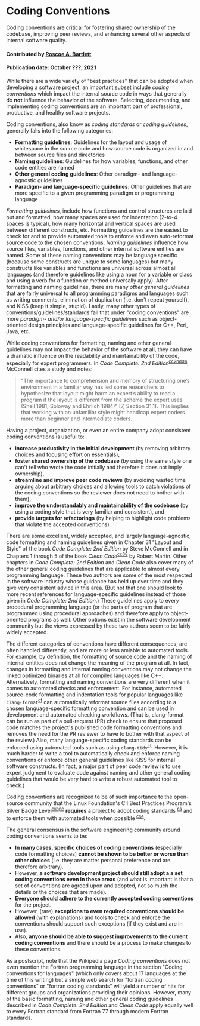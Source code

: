 # Coding Conventions

<!--deck text start-->
Coding conventions are critical for fostering shared ownership of the codebase, improving peer reviews, and enhancing several other aspects of internal software quality.
<!--deck text end-->

#### Contributed by [Roscoe A. Bartlett](https://github.com/bartlettroscoe)

#### Publication date: October ???, 2021

While there are a wide variety of "best practices" that can be adopted when developing a software project, an important subset include *coding conventions* which impact the internal source code in ways that generally do **not** influence the behavior of the software. Selecting, documenting, and implementing coding conventions are an important part of professional, productive, and healthy software projects.

Coding conventions, also know as *coding standards* or *coding guidelines*, generally falls into the following categories:

* **Formatting guidelines**: Guidelines for the layout and usage of whitespace in the source code and how source code is organized in and between source files and directories
* **Naming guidelines**: Guidelines for how variables, functions, and other code entities are named
* **Other general coding guidelines**: Other paradigm- and language-agnostic guidelines 
* **Paradigm- and language-specific guidelines**: Other guidelines that are more specific to a given programming paradigm or programming language

*Formatting guidelines*, include how functions and control structures are laid out and formatted, how many spaces are used for indentation (2-to-4 spaces is typical), how many horizontal and vertical spaces are used between different constructs, etc.
Formatting guidelines are the easiest to check for and to provide automated tools to enforce and even auto-reformat source code to the chosen conventions.
*Naming guidelines* influence how source files, variables, functions, and other internal software entities are named.
Some of these naming conventions may be language specific (because some constructs are unique to some languages) but many constructs like variables and functions are universal across almost all languages (and therefore guidelines like using a noun for a variable or class and using a verb for a function or method universally apply).
After formatting and naming guidelines, there are many *other general guidelines* that are fairly universal to all programming paradigms and languages such as writing comments, elimination of duplication (i.e. don't repeat yourself), and KISS (keep it simple, stupid).
Lastly, many other types of conventions/guidelines/standards fall that under "coding conventions" are more *paradigm- and/or language-specific guidelines* such as object-oriented design principles and language-specific guidelines for C++, Perl, Java, etc.

While coding conventions for formatting, naming and other general guidelines may not impact the behavior of the software at all, they can have a dramatic influence on the readability and maintainability of the code, especially for expert programmers.
In *Code Complete: 2nd Edition*<sup>[cc2nd04]</sup>, McConnell cites a study and notes:

> "The importance to comprehension and memory of structuring one’s environment in a familiar way
has led some researchers to hypothesize that layout might harm an expert’s ability to read a program
if the layout is different from the scheme the expert uses (Shell 1981, Soloway and Ehrlich 1984)"
[7, Section 31.1]. This implies that working with an unfamiliar style might handicap expert coders
more than beginner and intermediate coders.

Having a project, organization, or even an entire company adopt consistent coding conventions is useful to:

* **increase productivity in the initial development** (by removing arbitrary choices and focusing effort on essentials),
* **foster shared ownership of the codebase** (by using the same style one can't tell who wrote the code initially and therefore it does not imply ownership),
* **streamline and improve peer code reviews** (by avoiding wasted time arguing about arbitrary choices and allowing tools to catch violations of the coding conventions so the reviewer does not need to bother with them),
* **improve the understandably and maintainability of the codebase** (by using a coding style that is very familiar and consistent), and
* **provide targets for refactorings** (by helping to highlight code problems that violate the accepted conventions).

There are some excellent, widely accepted, and largely language-agnostic, code formatting and naming guidelines given in Chapter 31 "Layout and Style" of the book *Code Complete: 2nd Edition* by Steve McConnell and in Chapters 1 through 5 of the book *Clean Code*<sup>[cc08]</sup> by Robert Martin.
Other chapters in *Code Complete: 2nd Edition* and *Clean Code* also cover many of the other general coding guidelines that are applicable to almost every programming language.
These two authors are some of the most respected in the software industry whose guidance has held up over time and they give very consistent advice in this area.
(But not that one should look to more recent references for language-specific guidelines instead of those given in *Code Complete: 2nd Edition*.)
These guidelines apply to every procedural programming language (or the parts of program that are programmed using procedural approaches) and therefore apply to object-oriented programs as well.
Other options exist in the software development community but the views expressed by these two authors seem to be fairly widely accepted.

The different categories of conventions have different consequences, are often handled differently, and are more or less amiable to automated tools.
For example, by definition, the formatting of source code and the naming of internal entities does not change the meaning of the program at all.
In fact, changes in formatting and internal naming conventions may not change the linked optimized binaries at all for compiled languages like C++.
Alternatively, formatting and naming conventions are very different when it comes to automated checks and enforcement.
For instance, automated source-code formatting and indentation tools for popular languages like `clang-format`<sup>[cf]</sup> can automatically reformat source files according to a chosen language-specific formatting convention and can be used in development and automated checking workflows.
(That is, clang-format can be run as part of a pull-request (PR) check to ensure that proposed code matches the project's published code formatting conventions and removes the need for the PR reviewer  to have to bother with that aspect of the review.)
Also, many language-specific coding standards can be enforced using automated tools such as using `clang-tidy`<sup>[ct]</sup>.
However, it is much harder to write a tool to automatically check and enforce naming conventions or enforce other general guidelines like KISS for internal software constructs.
(In fact, a major part of peer code review is to use expert judgment to evaluate code against naming and other general coding guidelines that would be very hard to write a robust automated tool to check.)

Coding conventions are recognized to be of such importance to the open-source community that the Linux Foundation's CII Best Practices Program's Silver Badge Level<sup>[ciibpc]</sup> **requires** a project to adopt coding standards <sup>[cs]</sup> and to enforce them with automated tools when possible <sup>[cse]</sup>.

The general consensus in the software engineering community around coding conventions seems to be:

* **In many cases, specific choices of coding conventions** (especially code formatting choices) **cannot be shown to be better or worse than other choices** (i.e. they are matter personal preference and are therefore arbitrary).
* However, **a software development project should still adopt a a set coding conventions even in these areas** (and what is important is that a set of conventions are agreed upon and adopted, not so much the details or the choices that are made).
* **Everyone should adhere to the currently accepted coding conventions** for the project.
* However, (rare) **exceptions to even required conventions should be allowed** (with explanations) and tools to check and enforce the conventions should support such exceptions (if they exist and are in use). 
* Also, **anyone should be able to suggest improvements to the current coding conventions** and there should be a process to make changes to these conventions.

As a postscript, note that the Wikipedia page *Coding conventions* does not even mention the Fortran programming language in the section "Coding conventions for languages" (which only covers about 17 languages at the time of this writing) but a simple web search for "fortran coding conventions" or "fortran coding standards" will yield a number of hits for different groups and organizations providing their opinions.
However, many of the basic formatting, naming and other general coding guidelines described in *Code Complete: 2nd Edition* and *Clean Code* apply equally well to every Fortran standard from Fortran 77 through modern Fortran standards.

[ccw]: https://en.wikipedia.org/wiki/Coding_conventions "Coding Conventions (Wikipedia)"
[cc2nd04]: https://bssw.io/items/code-complete-a-practical-handbook-of-software-construction "Code Complete (Second Edition) {McConnell, Steve. Microsoft Press, 2004}"
[cc08]: https://dl.acm.org/doi/10.5555/1388398 "Clean Code: A Handbook of Agile Software Craftsmanship {Robert C. Martin. Prentice Hall PTR, 2008}"
[ciibpc]: https://bestpractices.coreinfrastructure.org/en/criteria "CII Best Practices Criteria"
[cf]: https://clang.llvm.org/docs/ClangFormat.html "clang-format"
[ct]: https://clang.llvm.org/extra/clang-tidy/ "clang-tidy"
[cs]: https://bestpractices.coreinfrastructure.org/en/criteria?details=true&rationale=true#1.coding_standard "[coding_standards]"
[cse]: https://bestpractices.coreinfrastructure.org/en/criteria?details=true&rationale=true#1.coding_standards_enforced "[coding_standards_enforced]"

<!---
Publish: yes
Pinned: no
Topics: Software engineering, refactoring, design
RSS update: 2021-10-???
--->
